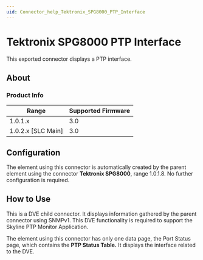 ```yaml
---
uid: Connector_help_Tektronix_SPG8000_PTP_Interface
---
```


# Tektronix SPG8000 PTP Interface

This exported connector displays a PTP interface.

## About

### Product Info

| Range              | Supported Firmware   |
|----------------------|------------------------|
| 1.0.1.x              | 3.0                    |
| 1.0.2.x [SLC Main]   | 3.0                    |

## Configuration

The element using this connector is automatically created by the parent element using the connector **Tektronix SPG8000**, range 1.0.1.8. No further configuration is required.

## How to Use

This is a DVE child connector. It displays information gathered by the parent connector using SNMPv1. This DVE functionality is required to support the Skyline PTP Monitor Application.

The element using this connector has only one data page, the Port Status page, which contains the **PTP Status Table.** It displays the interface related to the DVE.
